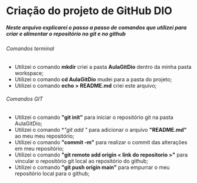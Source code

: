 # Criação do projeto de GitHub DIO

##### Neste arquivo explicarei o passo a passo de comandos que utilizei para criar e alimentar o repositório no git e no github

###### Comandos terminal

* Utilizei  o comando **mkdir** criei a pasta **AulaGitDio** dentro da minha pasta workspace;
* Utilizei o comando **cd AulaGitDio** mudei para a pasta do projeto;
* Utilizei o comando **echo > README.md** criei este arquivo;



###### Comandos GIT

* Utilizei  o comando **"git init"** para iniciar o repositório git na pasta AulaGitDio;
* Utilizei o comando **"git add *"** para adicionar o arquivo **"README.md"** ao meu meu repositório; 
* Utilizei o comando **"commit -m"** para realizar o commit das alterações em meu repositório;
* Utilizei o comando **"git remote add origin < link do repositorio >"** para vincular o repositório git local ao repositório do github;
* Utilizei  o comando **"git push origin main"** para empurrar o meu repositório local para o github;
